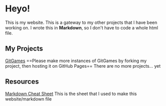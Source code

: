 # Heyo!
This is my website. This is a gateway to my other projects that I have been working on.
I wrote this in **Markdown**, so I don't have to code a whole html file.
## My Projects
[GitGames](https://gitguardian11.github.io/GitGames)
==Please make more instances of GitGames by forking my project, then hosting it on GitHub Pages==
There are no more projects... yet
## Resources
[Markdown Cheat Sheet](https://www.markdownguide.org/cheat-sheet/)
This is the sheet that I used to make this website/markdown file
